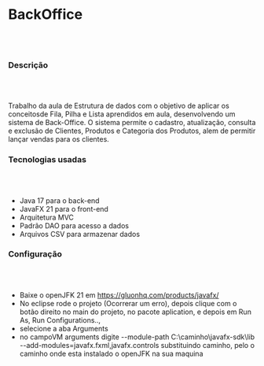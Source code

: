 # BackOffice
<br><br>

### Descrição
<br><br>

Trabalho da aula de Estrutura de dados com o objetivo de aplicar os conceitosde Fila, Pilha e Lista aprendidos em aula, desenvolvendo um sistema de Back-Office.
O sistema permite o cadastro, atualização, consulta e exclusão de Clientes, Produtos e Categoria dos Produtos, alem de permitir lançar vendas para os clientes.

### Tecnologias usadas

<br><br>

- Java 17 para o back-end
- JavaFX 21 para o front-end
- Arquitetura MVC
- Padrão DAO para acesso a dados
- Arquivos CSV para armazenar dados


### Configuração

<br><br>

- Baixe o openJFK 21 em https://gluonhq.com/products/javafx/
- No eclipse rode o projeto (Ocorrerar um erro), depois clique com o botão direito no main do projeto, no pacote aplication, e depois em Run As, Run Configurations.., 
- selecione a aba Arguments 
- no campoVM arguments digite 
        --module-path C:\caminho\javafx-sdk\lib --add-modules=javafx.fxml,javafx.controls
 substituindo caminho, pelo o caminho onde esta instalado o openJFK na sua maquina


